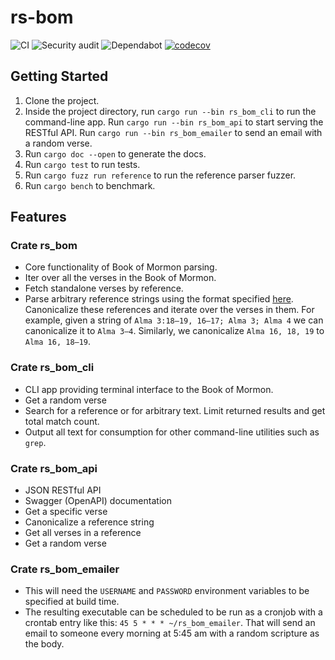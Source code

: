 # rs-bom
![CI](https://github.com/ephraimkunz/rs_bom/workflows/CI/badge.svg)
![Security audit](https://github.com/ephraimkunz/rs_bom/workflows/Security%20audit/badge.svg)
![Dependabot](https://flat.badgen.net/dependabot/ephraimkunz/rs_bom?icon=dependabot)
[![codecov](https://codecov.io/gh/ephraimkunz/rs_bom/branch/master/graph/badge.svg)](https://codecov.io/gh/ephraimkunz/rs_bom)

## Getting Started
1. Clone the project.
2. Inside the project directory, run `cargo run --bin rs_bom_cli` to run the command-line app. Run `cargo run --bin rs_bom_api` to start serving the RESTful API. Run `cargo run --bin rs_bom_emailer` to send an email with a random verse.
3. Run `cargo doc --open` to generate the docs.
4. Run `cargo test` to run tests.
5. Run `cargo fuzz run reference` to run the reference parser fuzzer.
6. Run `cargo bench` to benchmark.

## Features
### Crate rs_bom
* Core functionality of Book of Mormon parsing.
* Iter over all the verses in the Book of Mormon. 
* Fetch standalone verses by reference.
* Parse arbitrary reference strings using the format specified [here](https://en.wikipedia.org/wiki/Bible_citation). Canonicalize these references and iterate over the verses in them. For example, given a string of `Alma 3:18–19, 16–17; Alma 3; Alma 4` we can canonicalize it to `Alma 3–4`. Similarly, we canonicalize `Alma 16, 18, 19` to `Alma 16, 18–19`.

### Crate rs_bom_cli
* CLI app providing terminal interface to the Book of Mormon.
* Get a random verse
* Search for a reference or for arbitrary text. Limit returned results and get total match count.
* Output all text for consumption for other command-line utilities such as `grep`.

### Crate rs_bom_api
* JSON RESTful API
* Swagger (OpenAPI) documentation
* Get a specific verse
* Canonicalize a reference string
* Get all verses in a reference
* Get a random verse

### Crate rs_bom_emailer
* This will need the `USERNAME` and `PASSWORD` environment variables to be specified at build time.
* The resulting executable can be scheduled to be run as a cronjob with a crontab entry like this: `45 5 * * * ~/rs_bom_emailer`. That will send an email to someone every morning at 5:45 am with a random scripture as the body.
